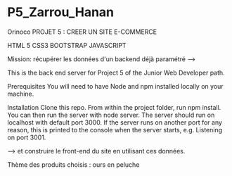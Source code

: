 # P5_Zarrou_Hanan
Orinoco
PROJET 5 : CREER UN SITE E-COMMERCE

HTML 5 CSS3 BOOTSTRAP JAVASCRIPT

Mission: récupérer les données d'un backend déjà paramétré -->

This is the back end server for Project 5 of the Junior Web Developer path.

Prerequisites
You will need to have Node and npm installed locally on your machine.

Installation
Clone this repo. From within the project folder, run npm install. You can then run the server with node server. The server should run on localhost with default port 3000. If the server runs on another port for any reason, this is printed to the console when the server starts, e.g. Listening on port 3001.

--> et construire le front-end du site en utilisant ces données.

Thème des produits choisis : ours en peluche